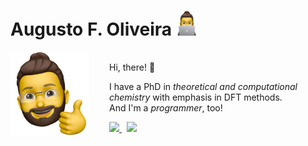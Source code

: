 # Augusto F. Oliveira <img src="img/onlaptop-sticker.png" height="40px">

<style type=text/css>
    .intro {
        display: flex;
        gap: 2rem;
        align-items: center;
    }
</style>

<div class="intro">
    <img src="img/thumbup-sticker.png" width="25%"/>
    <div>
        <p>Hi, there! 👋</p>
        <p>
        I have a PhD in <em>theoretical and computational chemistry</em> with emphasis in DFT methods.
        <br>
        And I'm a <em>programmer</em>, too!
        </p>
        <a href="https://www.linkedin.com/in/af0liveira/">
            <img src="https://img.shields.io/badge/in/af0liveira-blue?logo=linkedin"/>
        </a>
        &nbsp;
        <a href="https://github.com/af0liveira">
            <img src="https://img.shields.io/badge/af0liveira-gray?logo=github"/>
        </a>
    </div>
</div>
